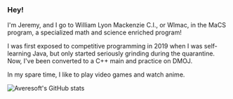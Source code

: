 ### Hey! 

I'm Jeremy, and I go to William Lyon Mackenzie C.I., or Wlmac, in the MaCS program, a specialized math and science enriched program! 

I was first exposed to competitive programming in 2019 when I was self-learning Java, but only started seriously grinding during the quarantine. Now, I've been converted to a C++ main and practice on DMOJ. 

In my spare time, I like to play video games and watch anime.

![Averesoft's GitHub stats](https://github-readme-stats.vercel.app/api?username=Averesoft&show_icons=true&theme=algolia)

<!--
**Averesoft/Averesoft** is a ✨ _special_ ✨ repository because its `README.md` (this file) appears on your GitHub profile.


